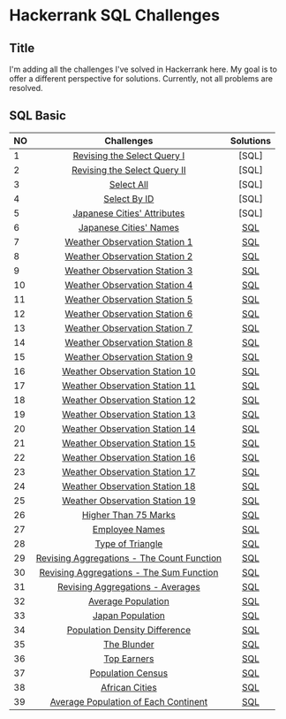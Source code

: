 # Hackerrank SQL Challenges

## Title
I'm adding all the challenges I've solved in Hackerrank here. My goal is to offer a different perspective for solutions. Currently, not all problems are resolved.

## SQL Basic
| NO | Challenges | Solutions |
|:---|:-----------:|:---------:|
| 1 | [Revising the Select Query I](https://www.hackerrank.com/challenges/revising-the-select-query/problem) | [SQL]
| 2 | [Revising the Select Query II](https://www.hackerrank.com/challenges/revising-the-select-query-2/problem) | [SQL]
| 3 | [Select All](https://www.hackerrank.com/challenges/select-all-sql/problem) | [SQL]
| 4 | [Select By ID](https://www.hackerrank.com/challenges/select-by-id/problem) | [SQL]
| 5 | [Japanese Cities' Attributes](https://www.hackerrank.com/challenges/japanese-cities-attributes/problem) | [SQL]
| 6 | [Japanese Cities' Names](https://www.hackerrank.com/challenges/japanese-cities-name/problem) | [SQL]()
| 7 | [Weather Observation Station 1](https://www.hackerrank.com/challenges/weather-observation-station-1/problem) | [SQL]()
| 8 | [Weather Observation Station 2](https://www.hackerrank.com/challenges/weather-observation-station-2/problem) | [SQL]()
| 9 | [Weather Observation Station 3](https://www.hackerrank.com/challenges/weather-observation-station-3/problem) | [SQL]()
| 10| [Weather Observation Station 4](https://www.hackerrank.com/challenges/weather-observation-station-4/problem) | [SQL]()
| 11| [Weather Observation Station 5](https://www.hackerrank.com/challenges/weather-observation-station-5/problem) | [SQL]()
| 12| [Weather Observation Station 6](https://www.hackerrank.com/challenges/weather-observation-station-6/problem) | [SQL]()
| 13| [Weather Observation Station 7](https://www.hackerrank.com/challenges/weather-observation-station-7/problem) | [SQL]()
| 14| [Weather Observation Station 8](https://www.hackerrank.com/challenges/weather-observation-station-8/problem) | [SQL]()
| 15| [Weather Observation Station 9](https://www.hackerrank.com/challenges/weather-observation-station-9/problem) | [SQL]()
| 16| [Weather Observation Station 10](https://www.hackerrank.com/challenges/weather-observation-station-10/problem) | [SQL]()
| 17| [Weather Observation Station 11](https://www.hackerrank.com/challenges/weather-observation-station-11/problem) | [SQL]()
| 18| [Weather Observation Station 12](https://www.hackerrank.com/challenges/weather-observation-station-12/problem) | [SQL]()
| 19| [Weather Observation Station 13](https://www.hackerrank.com/challenges/weather-observation-station-13/problem) | [SQL]()
| 20| [Weather Observation Station 14](https://www.hackerrank.com/challenges/weather-observation-station-14/problem) | [SQL]()
| 21| [Weather Observation Station 15](https://www.hackerrank.com/challenges/weather-observation-station-15/problem) | [SQL]()
| 22| [Weather Observation Station 16](https://www.hackerrank.com/challenges/weather-observation-station-16/problem) | [SQL]()
| 23| [Weather Observation Station 17](https://www.hackerrank.com/challenges/weather-observation-station-17/problem) | [SQL]()
| 24| [Weather Observation Station 18](https://www.hackerrank.com/challenges/weather-observation-station-18/problem) | [SQL]()
| 25| [Weather Observation Station 19](https://www.hackerrank.com/challenges/weather-observation-station-19/problem) | [SQL]()
| 26| [Higher Than 75 Marks](https://www.hackerrank.com/challenges/more-than-75-marks/problem) | [SQL]()
| 27| [Employee Names](https://www.hackerrank.com/challenges/name-of-employees/problem) | [SQL]()
| 28| [Type of Triangle](https://www.hackerrank.com/challenges/what-type-of-triangle/problem) | [SQL]()
| 29| [Revising Aggregations - The Count Function](https://www.hackerrank.com/challenges/revising-aggregations-the-count-function/problem) | [SQL]()
| 30| [Revising Aggregations - The Sum Function](https://www.hackerrank.com/challenges/revising-aggregations-sum/problem) | [SQL]()
| 31| [Revising Aggregations - Averages](https://www.hackerrank.com/challenges/revising-aggregations-the-average-function/problem) | [SQL]()
| 32| [Average Population](https://www.hackerrank.com/challenges/average-population/problem) | [SQL]()
| 33| [Japan Population](https://www.hackerrank.com/challenges/japan-population/problem) | [SQL]()
| 34| [Population Density Difference](https://www.hackerrank.com/challenges/population-density-difference/problem) | [SQL]()
| 35| [The Blunder](https://www.hackerrank.com/challenges/the-blunder/problem) | [SQL]()
| 36| [Top Earners](https://www.hackerrank.com/challenges/earnings-of-employees/problem) | [SQL]()
| 37| [Population Census](https://www.hackerrank.com/challenges/asian-population/problem) | [SQL]()
| 38| [African Cities](https://www.hackerrank.com/challenges/african-cities/problem) | [SQL]()
| 39| [Average Population of Each Continent](https://www.hackerrank.com/challenges/average-population-of-each-continent/problem) | [SQL]()

